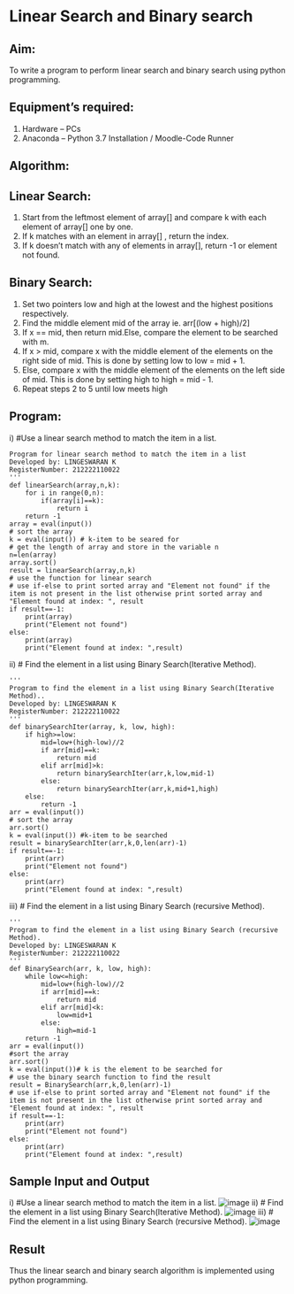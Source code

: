 # Linear Search and Binary search
## Aim:
To write a program to perform linear search and binary search using python programming.
## Equipment’s required:
1.	Hardware – PCs
2.	Anaconda – Python 3.7 Installation / Moodle-Code Runner
## Algorithm:
## Linear Search:
1.	Start from the leftmost element of array[] and compare k with each element of array[] one by one.
2.	If k matches with an element in array[] , return the index.
3.	If k doesn’t match with any of elements in array[], return -1 or element not found.
## Binary Search:
1.	Set two pointers low and high at the lowest and the highest positions respectively.
2.	Find the middle element mid of the array ie. arr[(low + high)/2]
3.	If x == mid, then return mid.Else, compare the element to be searched with m.
4.	If x > mid, compare x with the middle element of the elements on the right side of mid. This is done by setting low to low = mid + 1.
5.	Else, compare x with the middle element of the elements on the left side of mid. This is done by setting high to high = mid - 1.
6.	Repeat steps 2 to 5 until low meets high
## Program:
i)	#Use a linear search method to match the item in a list.
```''' 
Program for linear search method to match the item in a list
Developed by: LINGESWARAN K
RegisterNumber: 212222110022
'''
def linearSearch(array,n,k):
    for i in range(0,n):
        if(array[i]==k):
            return i
    return -1
array = eval(input())
# sort the array
k = eval(input()) # k-item to be seared for
# get the length of array and store in the variable n
n=len(array)
array.sort()
result = linearSearch(array,n,k)
# use the function for linear search
# use if-else to print sorted array and "Element not found" if the item is not present in the list otherwise print sorted array and "Element found at index: ", result
if result==-1:
    print(array)
    print("Element not found")
else:
    print(array)
    print("Element found at index: ",result)

```
ii)	# Find the element in a list using Binary Search(Iterative Method).
```
''' 
Program to find the element in a list using Binary Search(Iterative Method)..
Developed by: LINGESWARAN K
RegisterNumber: 212222110022
'''
def binarySearchIter(array, k, low, high):
    if high>=low:
        mid=low+(high-low)//2
        if arr[mid]==k:
            return mid
        elif arr[mid]>k:
            return binarySearchIter(arr,k,low,mid-1)
        else:
            return binarySearchIter(arr,k,mid+1,high)
    else:
        return -1
arr = eval(input())
# sort the array
arr.sort()
k = eval(input()) #k-item to be searched
result = binarySearchIter(arr,k,0,len(arr)-1)
if result==-1:
    print(arr)
    print("Element not found")
else:
    print(arr)
    print("Element found at index: ",result)
```
iii)	# Find the element in a list using Binary Search (recursive Method).
```
''' 
Program to find the element in a list using Binary Search (recursive Method).
Developed by: LINGESWARAN K
RegisterNumber: 212222110022
'''
def BinarySearch(arr, k, low, high):
    while low<=high:
        mid=low+(high-low)//2
        if arr[mid]==k:
            return mid
        elif arr[mid]<k:
            low=mid+1
        else:
            high=mid-1
    return -1
arr = eval(input())
#sort the array
arr.sort()
k = eval(input())# k is the element to be searched for
# use the binary search function to find the result
result = BinarySearch(arr,k,0,len(arr)-1)
# use if-else to print sorted array and "Element not found" if the item is not present in the list otherwise print sorted array and "Element found at index: ", result
if result==-1:
    print(arr)
    print("Element not found")
else:
    print(arr)
    print("Element found at index: ",result)
```
## Sample Input and Output
i) #Use a linear search method to match the item in a list.
![image](https://github.com/Lingeswaran04/Search-Algorithm/assets/119103865/4d0e12ab-9516-43c5-be82-614fc3890ec2)
ii)	# Find the element in a list using Binary Search(Iterative Method).
![image](https://github.com/Lingeswaran04/Search-Algorithm/assets/119103865/d5583c7d-66d3-41d8-8aaa-087a6d5e6d44)
iii)	# Find the element in a list using Binary Search (recursive Method).
![image](https://github.com/Lingeswaran04/Search-Algorithm/assets/119103865/98abd586-d310-4a98-bbc2-3eb7f272ddd6)

## Result
Thus the linear search and binary search algorithm is implemented using python programming.
